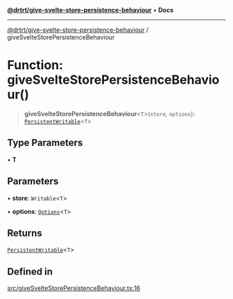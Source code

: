 [**@drtrt/give-svelte-store-persistence-behaviour**](../README.md) • **Docs**

***

[@drtrt/give-svelte-store-persistence-behaviour](../README.md) / giveSvelteStorePersistenceBehaviour

# Function: giveSvelteStorePersistenceBehaviour()

> **giveSvelteStorePersistenceBehaviour**\<`T`\>(`store`, `options`): [`PersistentWritable`](../interfaces/PersistentWritable.md)\<`T`\>

## Type Parameters

• **T**

## Parameters

• **store**: `Writable`\<`T`\>

• **options**: [`Options`](../interfaces/Options.md)\<`T`\>

## Returns

[`PersistentWritable`](../interfaces/PersistentWritable.md)\<`T`\>

## Defined in

[src/giveSvelteStorePersistenceBehaviour.ts:16](https://github.com/drtrt-org/give-svelte-store-persistence-behaviour/blob/a6aacb9208a65278816d78f4fa5c35bfc012b05b/src/giveSvelteStorePersistenceBehaviour.ts#L16)
